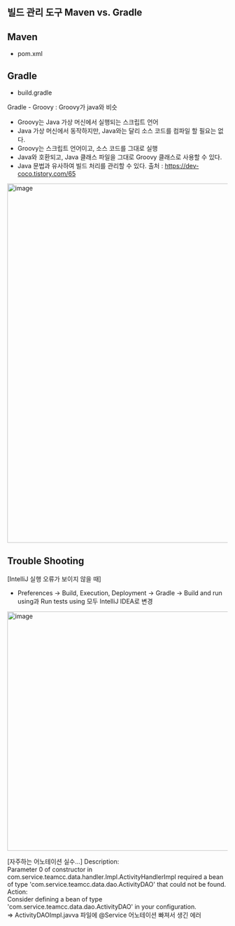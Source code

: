 ## 빌드 관리 도구 Maven vs. Gradle
## Maven
- pom.xml

## Gradle
- build.gradle

Gradle - Groovy : Groovy가 java와 비슷   
- Groovy는 Java 가상 머신에서 실행되는 스크립트 언어
- Java 가상 머신에서 동작하지만, Java와는 달리 소스 코드를 컴파일 할 필요는 없다.
- Groovy는 스크립트 언어이고, 소스 코드를 그대로 실행
- Java와 호환되고, Java 클래스 파일을 그대로 Groovy 클래스로 사용할 수 있다.
- Java 문법과 유사하여 빌드 처리를 관리할 수 있다.
출처 : https://dev-coco.tistory.com/65

<img width="820" alt="image" src="https://github.com/YeJi222/Ver2.0/assets/70511859/0e030e74-b1ca-4d50-9872-04ca01840eff">

## Trouble Shooting
[IntelliJ 실행 오류가 보이지 않을 때]    
- Preferences -> Build, Execution, Deployment -> Gradle -> Build and run using과 Run tests using 모두 IntelliJ IDEA로 변경
<img width="546" alt="image" src="https://github.com/YeJi222/Ver2.0/assets/70511859/c9d36086-8c49-4ce6-bd0d-236eccaab516">

[자주하는 어노테이션 실수...]
Description:   
Parameter 0 of constructor in com.service.teamcc.data.handler.Impl.ActivityHandlerImpl required a bean of type 'com.service.teamcc.data.dao.ActivityDAO' that could not be found.   
Action:   
Consider defining a bean of type 'com.service.teamcc.data.dao.ActivityDAO' in your configuration.   
=> ActivityDAOImpl.javva 파일에 @Service 어노테이션 빠져서 생긴 에러

